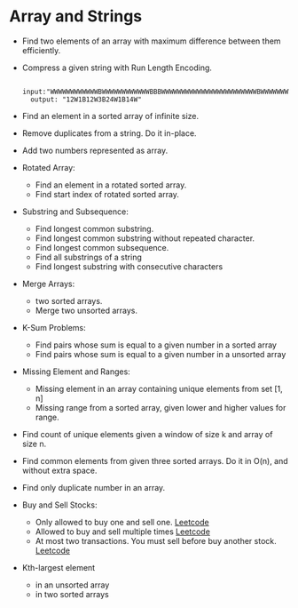 # Array and Strings

* Find two elements of an array with maximum difference between them efficiently. 
* Compress a given string with Run Length Encoding.

        input:"WWWWWWWWWWWWBWWWWWWWWWWWWBBBWWWWWWWWWWWWWWWWWWWWWWWWBWWWWWWWWWWWWWW" 
        output: "12W1B12W3B24W1B14W"
* Find an element in a sorted array of infinite size.
* Remove duplicates from a string. Do it in-place.
* Add two numbers represented as array.
* Rotated Array:
    * Find an element in a rotated sorted array.
    * Find start index of rotated sorted array.
* Substring and Subsequence:
    * Find longest common substring.
    * Find longest common substring without repeated character.
    * Find longest common subsequence.
    * Find all substrings of a string
    * Find longest substring with consecutive characters
* Merge Arrays:
    * two sorted arrays.
    * Merge two unsorted arrays.
* K-Sum Problems:
    * Find pairs whose sum is equal to a given number in a sorted array
    * Find pairs whose sum is equal to a given number in a unsorted array
* Missing Element and Ranges:
    * Missing element in an array containing unique elements from set [1, n]
    * Missing range from a sorted array, given lower and higher values for range.
* Find count of unique elements given a window of size k and array of size n.
* Find common elements from given three sorted arrays. Do it in O(n), and without extra space.
* Find only duplicate number in an array.
* Buy and Sell Stocks:
    * Only allowed to buy one and sell one. [Leetcode](https://leetcode.com/problems/best-time-to-buy-and-sell-stock/)
    * Allowed to buy and sell multiple times [Leetcode](https://leetcode.com/problems/best-time-to-buy-and-sell-stock-ii/)
    * At most two transactions. You must sell before buy another stock. [Leetcode](https://leetcode.com/problems/best-time-to-buy-and-sell-stock-iii/)
* Kth-largest element 
    * in an unsorted array
    * in two sorted arrays